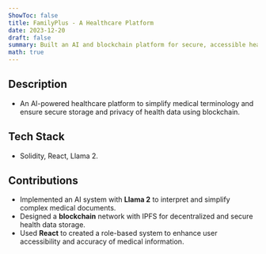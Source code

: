 ```yaml
---
ShowToc: false
title: FamilyPlus - A Healthcare Platform
date: 2023-12-20
draft: false
summary: Built an AI and blockchain platform for secure, accessible health data.
math: true
---
```


## Description
- An AI-powered healthcare platform to simplify medical terminology and ensure secure storage and privacy of health data using blockchain.

## Tech Stack
- Solidity, React, Llama 2.

## Contributions
- Implemented an AI system with **Llama 2** to interpret and simplify complex medical documents.
- Designed a **blockchain** network with IPFS for decentralized and secure health data storage.
- Used **React** to created a role-based system to enhance user accessibility and accuracy of medical information.
